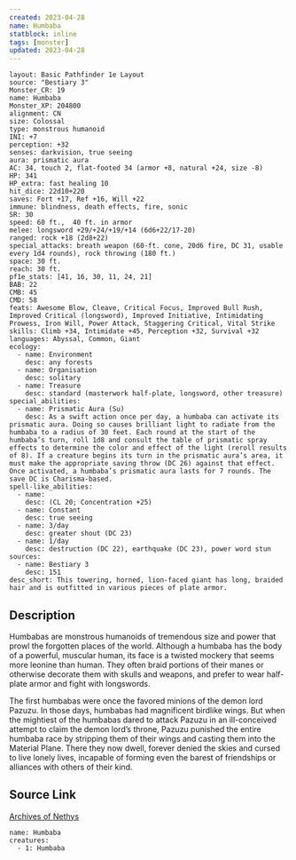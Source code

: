 ```yaml
---
created: 2023-04-28
name: Humbaba
statblock: inline
tags: [monster]
updated: 2023-04-28
---
```

```statblock
layout: Basic Pathfinder 1e Layout
source: "Bestiary 3"
Monster_CR: 19
name: Humbaba
Monster_XP: 204800
alignment: CN
size: Colossal
type: monstrous humanoid
INI: +7
perception: +32
senses: darkvision, true seeing
aura: prismatic aura
AC: 34, touch 2, flat-footed 34 (armor +8, natural +24, size -8)
HP: 341
HP_extra: fast healing 10
hit_dice: 22d10+220
saves: Fort +17, Ref +16, Will +22
immune: blindness, death effects, fire, sonic
SR: 30
speed: 60 ft.,  40 ft. in armor
melee: longsword +29/+24/+19/+14 (6d6+22/17-20)
ranged: rock +18 (2d8+22)
special_attacks: breath weapon (60-ft. cone, 20d6 fire, DC 31, usable every 1d4 rounds), rock throwing (180 ft.)
space: 30 ft.
reach: 30 ft.
pf1e_stats: [41, 16, 30, 11, 24, 21]
BAB: 22
CMB: 45
CMD: 58
feats: Awesome Blow, Cleave, Critical Focus, Improved Bull Rush, Improved Critical (longsword), Improved Initiative, Intimidating Prowess, Iron Will, Power Attack, Staggering Critical, Vital Strike
skills: Climb +34, Intimidate +45, Perception +32, Survival +32
languages: Abyssal, Common, Giant
ecology:
  - name: Environment
    desc: any forests
  - name: Organisation
    desc: solitary
  - name: Treasure
    desc: standard (masterwork half-plate, longsword, other treasure)
special_abilities:
  - name: Prismatic Aura (Su)
    desc: As a swift action once per day, a humbaba can activate its prismatic aura. Doing so causes brilliant light to radiate from the humbaba to a radius of 30 feet. Each round at the start of the humbaba’s turn, roll 1d8 and consult the table of prismatic spray effects to determine the color and effect of the light (reroll results of 8). If a creature begins its turn in the prismatic aura’s area, it must make the appropriate saving throw (DC 26) against that effect. Once activated, a humbaba’s prismatic aura lasts for 7 rounds. The save DC is Charisma-based.
spell-like_abilities:
  - name:
    desc: (CL 20; Concentration +25)
  - name: Constant
    desc: true seeing
  - name: 3/day
    desc: greater shout (DC 23)
  - name: 1/day
    desc: destruction (DC 22), earthquake (DC 23), power word stun
sources:
  - name: Bestiary 3
    desc: 151
desc_short: This towering, horned, lion-faced giant has long, braided hair and is outfitted in various pieces of plate armor.
```
## Description
Humbabas are monstrous humanoids of tremendous size and power that prowl the forgotten places of the world. Although a humbaba has the body of a powerful, muscular human, its face is a twisted mockery that seems more leonine than human. They often braid portions of their manes or otherwise decorate them with skulls and weapons, and prefer to wear half-plate armor and fight with longswords.

The first humbabas were once the favored minions of the demon lord Pazuzu. In those days, humbabas had magnificent birdlike wings. But when the mightiest of the humbabas dared to attack Pazuzu in an ill-conceived attempt to claim the demon lord’s throne, Pazuzu punished the entire humbaba race by stripping them of their wings and casting them into the Material Plane. There they now dwell, forever denied the skies and cursed to live lonely lives, incapable of forming even the barest of friendships or alliances with others of their kind.
## Source Link
[Archives of Nethys](https://aonprd.com/MonsterDisplay.aspx?ItemName=Humbaba)
```encounter-table
name: Humbaba
creatures:
  - 1: Humbaba
```
